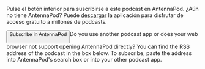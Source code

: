 Pulse el botón inferior para suscribirse a este podcast en AntennaPod. ¿Aún no tiene AntennaPod? Puede [descargar](/descargar) la aplicación para disfrutar de acceso gratuito a millones de podcasts.


<button id="subscribeButton" class="btn btn-primary">
Subscribe in AntennaPod

</button>Do you use another podcast app or does your web browser not support opening AntennaPod directly? You can find the RSS address of the podcast in the box below. To subscribe, paste the address into AntennaPod's search box or into your other podcast app.
